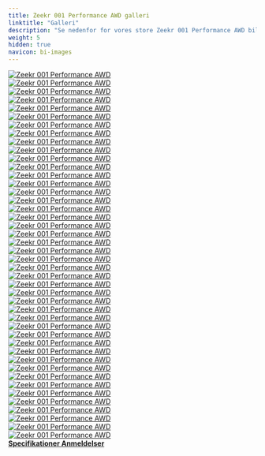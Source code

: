 ```yaml
---
title: Zeekr 001 Performance AWD galleri
linktitle: "Galleri"
description: "Se nedenfor for vores store Zeekr 001 Performance AWD billedgalleri. Klik på billederne for versioner i høj opløsning."
weight: 5
hidden: true
navicon: bi-images
---
```

<!-- markdownlint-disable MD033 -->
<div class="row" id ="my-gallery">
	<div class="pswp-grid-item col-6 col-md-4">
		<a href="https://media.evkx.net/multimedia/models/zeekr/001/001_performance_awd/camera_1.jpg"
data-pswp-src="https://media.evkx.net/multimedia/models/zeekr/001/001_performance_awd/camera_1.jpg"
data-pswp-width="3000"
data-pswp-height="2250" 
target="_blank">
			<img src="https://media.evkx.net/multimedia/models/zeekr/001/001_performance_awd/camera_1_xst.jpg" alt="Zeekr 001 Performance AWD" class="img-fluid " />
		</a>
	</div>
	<div class="pswp-grid-item col-6 col-md-4">
		<a href="https://media.evkx.net/multimedia/models/zeekr/001/001_performance_awd/camera_2.jpg"
data-pswp-src="https://media.evkx.net/multimedia/models/zeekr/001/001_performance_awd/camera_2.jpg"
data-pswp-width="3000"
data-pswp-height="2250" 
target="_blank">
			<img src="https://media.evkx.net/multimedia/models/zeekr/001/001_performance_awd/camera_2_xst.jpg" alt="Zeekr 001 Performance AWD" class="img-fluid " />
		</a>
	</div>
	<div class="pswp-grid-item col-6 col-md-4">
		<a href="https://media.evkx.net/multimedia/models/zeekr/001/001_performance_awd/camera_3.jpg"
data-pswp-src="https://media.evkx.net/multimedia/models/zeekr/001/001_performance_awd/camera_3.jpg"
data-pswp-width="3000"
data-pswp-height="2000" 
target="_blank">
			<img src="https://media.evkx.net/multimedia/models/zeekr/001/001_performance_awd/camera_3_xst.jpg" alt="Zeekr 001 Performance AWD" class="img-fluid " />
		</a>
	</div>
	<div class="pswp-grid-item col-6 col-md-4">
		<a href="https://media.evkx.net/multimedia/models/zeekr/001/001_performance_awd/charging_1.jpg"
data-pswp-src="https://media.evkx.net/multimedia/models/zeekr/001/001_performance_awd/charging_1.jpg"
data-pswp-width="3000"
data-pswp-height="2250" 
target="_blank">
			<img src="https://media.evkx.net/multimedia/models/zeekr/001/001_performance_awd/charging_1_xst.jpg" alt="Zeekr 001 Performance AWD" class="img-fluid " />
		</a>
	</div>
	<div class="pswp-grid-item col-6 col-md-4">
		<a href="https://media.evkx.net/multimedia/models/zeekr/001/001_performance_awd/doorhandles_1.jpg"
data-pswp-src="https://media.evkx.net/multimedia/models/zeekr/001/001_performance_awd/doorhandles_1.jpg"
data-pswp-width="3000"
data-pswp-height="2250" 
target="_blank">
			<img src="https://media.evkx.net/multimedia/models/zeekr/001/001_performance_awd/doorhandles_1_xst.jpg" alt="Zeekr 001 Performance AWD" class="img-fluid " />
		</a>
	</div>
	<div class="pswp-grid-item col-6 col-md-4">
		<a href="https://media.evkx.net/multimedia/models/zeekr/001/001_performance_awd/exterior_1.jpg"
data-pswp-src="https://media.evkx.net/multimedia/models/zeekr/001/001_performance_awd/exterior_1.jpg"
data-pswp-width="3000"
data-pswp-height="2000" 
target="_blank">
			<img src="https://media.evkx.net/multimedia/models/zeekr/001/001_performance_awd/exterior_1_xst.jpg" alt="Zeekr 001 Performance AWD" class="img-fluid " />
		</a>
	</div>
	<div class="pswp-grid-item col-6 col-md-4">
		<a href="https://media.evkx.net/multimedia/models/zeekr/001/001_performance_awd/exterior_2.jpg"
data-pswp-src="https://media.evkx.net/multimedia/models/zeekr/001/001_performance_awd/exterior_2.jpg"
data-pswp-width="3000"
data-pswp-height="2000" 
target="_blank">
			<img src="https://media.evkx.net/multimedia/models/zeekr/001/001_performance_awd/exterior_2_xst.jpg" alt="Zeekr 001 Performance AWD" class="img-fluid " />
		</a>
	</div>
	<div class="pswp-grid-item col-6 col-md-4">
		<a href="https://media.evkx.net/multimedia/models/zeekr/001/001_performance_awd/exterior_3.jpeg"
data-pswp-src="https://media.evkx.net/multimedia/models/zeekr/001/001_performance_awd/exterior_3.jpeg"
data-pswp-width="3000"
data-pswp-height="2059" 
target="_blank">
			<img src="https://media.evkx.net/multimedia/models/zeekr/001/001_performance_awd/exterior_3_xst.jpeg" alt="Zeekr 001 Performance AWD" class="img-fluid " />
		</a>
	</div>
	<div class="pswp-grid-item col-6 col-md-4">
		<a href="https://media.evkx.net/multimedia/models/zeekr/001/001_performance_awd/exterior_4.jpeg"
data-pswp-src="https://media.evkx.net/multimedia/models/zeekr/001/001_performance_awd/exterior_4.jpeg"
data-pswp-width="3000"
data-pswp-height="2059" 
target="_blank">
			<img src="https://media.evkx.net/multimedia/models/zeekr/001/001_performance_awd/exterior_4_xst.jpeg" alt="Zeekr 001 Performance AWD" class="img-fluid " />
		</a>
	</div>
	<div class="pswp-grid-item col-6 col-md-4">
		<a href="https://media.evkx.net/multimedia/models/zeekr/001/001_performance_awd/exterior_5.jpg"
data-pswp-src="https://media.evkx.net/multimedia/models/zeekr/001/001_performance_awd/exterior_5.jpg"
data-pswp-width="3000"
data-pswp-height="2001" 
target="_blank">
			<img src="https://media.evkx.net/multimedia/models/zeekr/001/001_performance_awd/exterior_5_xst.jpg" alt="Zeekr 001 Performance AWD" class="img-fluid " />
		</a>
	</div>
	<div class="pswp-grid-item col-6 col-md-4">
		<a href="https://media.evkx.net/multimedia/models/zeekr/001/001_performance_awd/exterior_6.jpg"
data-pswp-src="https://media.evkx.net/multimedia/models/zeekr/001/001_performance_awd/exterior_6.jpg"
data-pswp-width="3000"
data-pswp-height="2001" 
target="_blank">
			<img src="https://media.evkx.net/multimedia/models/zeekr/001/001_performance_awd/exterior_6_xst.jpg" alt="Zeekr 001 Performance AWD" class="img-fluid " />
		</a>
	</div>
	<div class="pswp-grid-item col-6 col-md-4">
		<a href="https://media.evkx.net/multimedia/models/zeekr/001/001_performance_awd/exterior_7.jpg"
data-pswp-src="https://media.evkx.net/multimedia/models/zeekr/001/001_performance_awd/exterior_7.jpg"
data-pswp-width="3000"
data-pswp-height="2000" 
target="_blank">
			<img src="https://media.evkx.net/multimedia/models/zeekr/001/001_performance_awd/exterior_7_xst.jpg" alt="Zeekr 001 Performance AWD" class="img-fluid " />
		</a>
	</div>
	<div class="pswp-grid-item col-6 col-md-4">
		<a href="https://media.evkx.net/multimedia/models/zeekr/001/001_performance_awd/exterior_8.jpg"
data-pswp-src="https://media.evkx.net/multimedia/models/zeekr/001/001_performance_awd/exterior_8.jpg"
data-pswp-width="3000"
data-pswp-height="2001" 
target="_blank">
			<img src="https://media.evkx.net/multimedia/models/zeekr/001/001_performance_awd/exterior_8_xst.jpg" alt="Zeekr 001 Performance AWD" class="img-fluid " />
		</a>
	</div>
	<div class="pswp-grid-item col-6 col-md-4">
		<a href="https://media.evkx.net/multimedia/models/zeekr/001/001_performance_awd/exterior_9.jpg"
data-pswp-src="https://media.evkx.net/multimedia/models/zeekr/001/001_performance_awd/exterior_9.jpg"
data-pswp-width="3000"
data-pswp-height="2000" 
target="_blank">
			<img src="https://media.evkx.net/multimedia/models/zeekr/001/001_performance_awd/exterior_9_xst.jpg" alt="Zeekr 001 Performance AWD" class="img-fluid " />
		</a>
	</div>
	<div class="pswp-grid-item col-6 col-md-4">
		<a href="https://media.evkx.net/multimedia/models/zeekr/001/001_performance_awd/frunk_1.jpg"
data-pswp-src="https://media.evkx.net/multimedia/models/zeekr/001/001_performance_awd/frunk_1.jpg"
data-pswp-width="3000"
data-pswp-height="2250" 
target="_blank">
			<img src="https://media.evkx.net/multimedia/models/zeekr/001/001_performance_awd/frunk_1_xst.jpg" alt="Zeekr 001 Performance AWD" class="img-fluid " />
		</a>
	</div>
	<div class="pswp-grid-item col-6 col-md-4">
		<a href="https://media.evkx.net/multimedia/models/zeekr/001/001_performance_awd/frunk_2.jpg"
data-pswp-src="https://media.evkx.net/multimedia/models/zeekr/001/001_performance_awd/frunk_2.jpg"
data-pswp-width="3000"
data-pswp-height="2250" 
target="_blank">
			<img src="https://media.evkx.net/multimedia/models/zeekr/001/001_performance_awd/frunk_2_xst.jpg" alt="Zeekr 001 Performance AWD" class="img-fluid " />
		</a>
	</div>
	<div class="pswp-grid-item col-6 col-md-4">
		<a href="https://media.evkx.net/multimedia/models/zeekr/001/001_performance_awd/headlights_1.jpg"
data-pswp-src="https://media.evkx.net/multimedia/models/zeekr/001/001_performance_awd/headlights_1.jpg"
data-pswp-width="3000"
data-pswp-height="2250" 
target="_blank">
			<img src="https://media.evkx.net/multimedia/models/zeekr/001/001_performance_awd/headlights_1_xst.jpg" alt="Zeekr 001 Performance AWD" class="img-fluid " />
		</a>
	</div>
	<div class="pswp-grid-item col-6 col-md-4">
		<a href="https://media.evkx.net/multimedia/models/zeekr/001/001_performance_awd/headlights_2.jpg"
data-pswp-src="https://media.evkx.net/multimedia/models/zeekr/001/001_performance_awd/headlights_2.jpg"
data-pswp-width="3000"
data-pswp-height="1687" 
target="_blank">
			<img src="https://media.evkx.net/multimedia/models/zeekr/001/001_performance_awd/headlights_2_xst.jpg" alt="Zeekr 001 Performance AWD" class="img-fluid " />
		</a>
	</div>
	<div class="pswp-grid-item col-6 col-md-4">
		<a href="https://media.evkx.net/multimedia/models/zeekr/001/001_performance_awd/headlights_3.jpg.jpeg"
data-pswp-src="https://media.evkx.net/multimedia/models/zeekr/001/001_performance_awd/headlights_3.jpg.jpeg"
data-pswp-width="3000"
data-pswp-height="2059" 
target="_blank">
			<img src="https://media.evkx.net/multimedia/models/zeekr/001/001_performance_awd/headlights_3.jpg_xst.jpeg" alt="Zeekr 001 Performance AWD" class="img-fluid " />
		</a>
	</div>
	<div class="pswp-grid-item col-6 col-md-4">
		<a href="https://media.evkx.net/multimedia/models/zeekr/001/001_performance_awd/headlights_4.jpeg"
data-pswp-src="https://media.evkx.net/multimedia/models/zeekr/001/001_performance_awd/headlights_4.jpeg"
data-pswp-width="3000"
data-pswp-height="2059" 
target="_blank">
			<img src="https://media.evkx.net/multimedia/models/zeekr/001/001_performance_awd/headlights_4_xst.jpeg" alt="Zeekr 001 Performance AWD" class="img-fluid " />
		</a>
	</div>
	<div class="pswp-grid-item col-6 col-md-4">
		<a href="https://media.evkx.net/multimedia/models/zeekr/001/001_performance_awd/headlights_5.jpeg"
data-pswp-src="https://media.evkx.net/multimedia/models/zeekr/001/001_performance_awd/headlights_5.jpeg"
data-pswp-width="3000"
data-pswp-height="2059" 
target="_blank">
			<img src="https://media.evkx.net/multimedia/models/zeekr/001/001_performance_awd/headlights_5_xst.jpeg" alt="Zeekr 001 Performance AWD" class="img-fluid " />
		</a>
	</div>
	<div class="pswp-grid-item col-6 col-md-4">
		<a href="https://media.evkx.net/multimedia/models/zeekr/001/001_performance_awd/headlights_6.jpeg"
data-pswp-src="https://media.evkx.net/multimedia/models/zeekr/001/001_performance_awd/headlights_6.jpeg"
data-pswp-width="3000"
data-pswp-height="2059" 
target="_blank">
			<img src="https://media.evkx.net/multimedia/models/zeekr/001/001_performance_awd/headlights_6_xst.jpeg" alt="Zeekr 001 Performance AWD" class="img-fluid " />
		</a>
	</div>
	<div class="pswp-grid-item col-6 col-md-4">
		<a href="https://media.evkx.net/multimedia/models/zeekr/001/001_performance_awd/interior_1.jpg"
data-pswp-src="https://media.evkx.net/multimedia/models/zeekr/001/001_performance_awd/interior_1.jpg"
data-pswp-width="3000"
data-pswp-height="2250" 
target="_blank">
			<img src="https://media.evkx.net/multimedia/models/zeekr/001/001_performance_awd/interior_1_xst.jpg" alt="Zeekr 001 Performance AWD" class="img-fluid " />
		</a>
	</div>
	<div class="pswp-grid-item col-6 col-md-4">
		<a href="https://media.evkx.net/multimedia/models/zeekr/001/001_performance_awd/interior_2.jpg"
data-pswp-src="https://media.evkx.net/multimedia/models/zeekr/001/001_performance_awd/interior_2.jpg"
data-pswp-width="3000"
data-pswp-height="2250" 
target="_blank">
			<img src="https://media.evkx.net/multimedia/models/zeekr/001/001_performance_awd/interior_2_xst.jpg" alt="Zeekr 001 Performance AWD" class="img-fluid " />
		</a>
	</div>
	<div class="pswp-grid-item col-6 col-md-4">
		<a href="https://media.evkx.net/multimedia/models/zeekr/001/001_performance_awd/interior_3.jpg"
data-pswp-src="https://media.evkx.net/multimedia/models/zeekr/001/001_performance_awd/interior_3.jpg"
data-pswp-width="3000"
data-pswp-height="2250" 
target="_blank">
			<img src="https://media.evkx.net/multimedia/models/zeekr/001/001_performance_awd/interior_3_xst.jpg" alt="Zeekr 001 Performance AWD" class="img-fluid " />
		</a>
	</div>
	<div class="pswp-grid-item col-6 col-md-4">
		<a href="https://media.evkx.net/multimedia/models/zeekr/001/001_performance_awd/interior_4.jpg"
data-pswp-src="https://media.evkx.net/multimedia/models/zeekr/001/001_performance_awd/interior_4.jpg"
data-pswp-width="3000"
data-pswp-height="2250" 
target="_blank">
			<img src="https://media.evkx.net/multimedia/models/zeekr/001/001_performance_awd/interior_4_xst.jpg" alt="Zeekr 001 Performance AWD" class="img-fluid " />
		</a>
	</div>
	<div class="pswp-grid-item col-6 col-md-4">
		<a href="https://media.evkx.net/multimedia/models/zeekr/001/001_performance_awd/interior_5.jpg"
data-pswp-src="https://media.evkx.net/multimedia/models/zeekr/001/001_performance_awd/interior_5.jpg"
data-pswp-width="3000"
data-pswp-height="2250" 
target="_blank">
			<img src="https://media.evkx.net/multimedia/models/zeekr/001/001_performance_awd/interior_5_xst.jpg" alt="Zeekr 001 Performance AWD" class="img-fluid " />
		</a>
	</div>
	<div class="pswp-grid-item col-6 col-md-4">
		<a href="https://media.evkx.net/multimedia/models/zeekr/001/001_performance_awd/interior_6.jpg"
data-pswp-src="https://media.evkx.net/multimedia/models/zeekr/001/001_performance_awd/interior_6.jpg"
data-pswp-width="3000"
data-pswp-height="2250" 
target="_blank">
			<img src="https://media.evkx.net/multimedia/models/zeekr/001/001_performance_awd/interior_6_xst.jpg" alt="Zeekr 001 Performance AWD" class="img-fluid " />
		</a>
	</div>
	<div class="pswp-grid-item col-6 col-md-4">
		<a href="https://media.evkx.net/multimedia/models/zeekr/001/001_performance_awd/interior_7.jpg"
data-pswp-src="https://media.evkx.net/multimedia/models/zeekr/001/001_performance_awd/interior_7.jpg"
data-pswp-width="3000"
data-pswp-height="2250" 
target="_blank">
			<img src="https://media.evkx.net/multimedia/models/zeekr/001/001_performance_awd/interior_7_xst.jpg" alt="Zeekr 001 Performance AWD" class="img-fluid " />
		</a>
	</div>
	<div class="pswp-grid-item col-6 col-md-4">
		<a href="https://media.evkx.net/multimedia/models/zeekr/001/001_performance_awd/interior_8.jpg"
data-pswp-src="https://media.evkx.net/multimedia/models/zeekr/001/001_performance_awd/interior_8.jpg"
data-pswp-width="3000"
data-pswp-height="2000" 
target="_blank">
			<img src="https://media.evkx.net/multimedia/models/zeekr/001/001_performance_awd/interior_8_xst.jpg" alt="Zeekr 001 Performance AWD" class="img-fluid " />
		</a>
	</div>
	<div class="pswp-grid-item col-6 col-md-4">
		<a href="https://media.evkx.net/multimedia/models/zeekr/001/001_performance_awd/logo_1.jpg"
data-pswp-src="https://media.evkx.net/multimedia/models/zeekr/001/001_performance_awd/logo_1.jpg"
data-pswp-width="3000"
data-pswp-height="2250" 
target="_blank">
			<img src="https://media.evkx.net/multimedia/models/zeekr/001/001_performance_awd/logo_1_xst.jpg" alt="Zeekr 001 Performance AWD" class="img-fluid " />
		</a>
	</div>
	<div class="pswp-grid-item col-6 col-md-4">
		<a href="https://media.evkx.net/multimedia/models/zeekr/001/001_performance_awd/main_1.jpg"
data-pswp-src="https://media.evkx.net/multimedia/models/zeekr/001/001_performance_awd/main_1.jpg"
data-pswp-width="3000"
data-pswp-height="2000" 
target="_blank">
			<img src="https://media.evkx.net/multimedia/models/zeekr/001/001_performance_awd/main_1_xst.jpg" alt="Zeekr 001 Performance AWD" class="img-fluid " />
		</a>
	</div>
	<div class="pswp-grid-item col-6 col-md-4">
		<a href="https://media.evkx.net/multimedia/models/zeekr/001/001_performance_awd/rearlights_1.jpg"
data-pswp-src="https://media.evkx.net/multimedia/models/zeekr/001/001_performance_awd/rearlights_1.jpg"
data-pswp-width="3000"
data-pswp-height="2001" 
target="_blank">
			<img src="https://media.evkx.net/multimedia/models/zeekr/001/001_performance_awd/rearlights_1_xst.jpg" alt="Zeekr 001 Performance AWD" class="img-fluid " />
		</a>
	</div>
	<div class="pswp-grid-item col-6 col-md-4">
		<a href="https://media.evkx.net/multimedia/models/zeekr/001/001_performance_awd/rearlights_2.jpg"
data-pswp-src="https://media.evkx.net/multimedia/models/zeekr/001/001_performance_awd/rearlights_2.jpg"
data-pswp-width="3000"
data-pswp-height="2250" 
target="_blank">
			<img src="https://media.evkx.net/multimedia/models/zeekr/001/001_performance_awd/rearlights_2_xst.jpg" alt="Zeekr 001 Performance AWD" class="img-fluid " />
		</a>
	</div>
	<div class="pswp-grid-item col-6 col-md-4">
		<a href="https://media.evkx.net/multimedia/models/zeekr/001/001_performance_awd/rearlights_3.jpg"
data-pswp-src="https://media.evkx.net/multimedia/models/zeekr/001/001_performance_awd/rearlights_3.jpg"
data-pswp-width="3000"
data-pswp-height="2250" 
target="_blank">
			<img src="https://media.evkx.net/multimedia/models/zeekr/001/001_performance_awd/rearlights_3_xst.jpg" alt="Zeekr 001 Performance AWD" class="img-fluid " />
		</a>
	</div>
	<div class="pswp-grid-item col-6 col-md-4">
		<a href="https://media.evkx.net/multimedia/models/zeekr/001/001_performance_awd/rearlights_4.jpeg"
data-pswp-src="https://media.evkx.net/multimedia/models/zeekr/001/001_performance_awd/rearlights_4.jpeg"
data-pswp-width="3000"
data-pswp-height="2059" 
target="_blank">
			<img src="https://media.evkx.net/multimedia/models/zeekr/001/001_performance_awd/rearlights_4_xst.jpeg" alt="Zeekr 001 Performance AWD" class="img-fluid " />
		</a>
	</div>
	<div class="pswp-grid-item col-6 col-md-4">
		<a href="https://media.evkx.net/multimedia/models/zeekr/001/001_performance_awd/rearlights_5.jpeg"
data-pswp-src="https://media.evkx.net/multimedia/models/zeekr/001/001_performance_awd/rearlights_5.jpeg"
data-pswp-width="3000"
data-pswp-height="2059" 
target="_blank">
			<img src="https://media.evkx.net/multimedia/models/zeekr/001/001_performance_awd/rearlights_5_xst.jpeg" alt="Zeekr 001 Performance AWD" class="img-fluid " />
		</a>
	</div>
	<div class="pswp-grid-item col-6 col-md-4">
		<a href="https://media.evkx.net/multimedia/models/zeekr/001/001_performance_awd/screens_1.jpg"
data-pswp-src="https://media.evkx.net/multimedia/models/zeekr/001/001_performance_awd/screens_1.jpg"
data-pswp-width="3000"
data-pswp-height="2000" 
target="_blank">
			<img src="https://media.evkx.net/multimedia/models/zeekr/001/001_performance_awd/screens_1_xst.jpg" alt="Zeekr 001 Performance AWD" class="img-fluid " />
		</a>
	</div>
	<div class="pswp-grid-item col-6 col-md-4">
		<a href="https://media.evkx.net/multimedia/models/zeekr/001/001_performance_awd/screens_2.jpg"
data-pswp-src="https://media.evkx.net/multimedia/models/zeekr/001/001_performance_awd/screens_2.jpg"
data-pswp-width="2500"
data-pswp-height="1667" 
target="_blank">
			<img src="https://media.evkx.net/multimedia/models/zeekr/001/001_performance_awd/screens_2_xst.jpg" alt="Zeekr 001 Performance AWD" class="img-fluid " />
		</a>
	</div>
	<div class="pswp-grid-item col-6 col-md-4">
		<a href="https://media.evkx.net/multimedia/models/zeekr/001/001_performance_awd/soundsystem_1.jpg"
data-pswp-src="https://media.evkx.net/multimedia/models/zeekr/001/001_performance_awd/soundsystem_1.jpg"
data-pswp-width="3000"
data-pswp-height="2250" 
target="_blank">
			<img src="https://media.evkx.net/multimedia/models/zeekr/001/001_performance_awd/soundsystem_1_xst.jpg" alt="Zeekr 001 Performance AWD" class="img-fluid " />
		</a>
	</div>
	<div class="pswp-grid-item col-6 col-md-4">
		<a href="https://media.evkx.net/multimedia/models/zeekr/001/001_performance_awd/soundsystem_2.jpg"
data-pswp-src="https://media.evkx.net/multimedia/models/zeekr/001/001_performance_awd/soundsystem_2.jpg"
data-pswp-width="3000"
data-pswp-height="2000" 
target="_blank">
			<img src="https://media.evkx.net/multimedia/models/zeekr/001/001_performance_awd/soundsystem_2_xst.jpg" alt="Zeekr 001 Performance AWD" class="img-fluid " />
		</a>
	</div>
	<div class="pswp-grid-item col-6 col-md-4">
		<a href="https://media.evkx.net/multimedia/models/zeekr/001/001_performance_awd/trunk_1.jpg"
data-pswp-src="https://media.evkx.net/multimedia/models/zeekr/001/001_performance_awd/trunk_1.jpg"
data-pswp-width="3000"
data-pswp-height="2001" 
target="_blank">
			<img src="https://media.evkx.net/multimedia/models/zeekr/001/001_performance_awd/trunk_1_xst.jpg" alt="Zeekr 001 Performance AWD" class="img-fluid " />
		</a>
	</div>
	<div class="pswp-grid-item col-6 col-md-4">
		<a href="https://media.evkx.net/multimedia/models/zeekr/001/001_performance_awd/wheels_1.jpg"
data-pswp-src="https://media.evkx.net/multimedia/models/zeekr/001/001_performance_awd/wheels_1.jpg"
data-pswp-width="3000"
data-pswp-height="2250" 
target="_blank">
			<img src="https://media.evkx.net/multimedia/models/zeekr/001/001_performance_awd/wheels_1_xst.jpg" alt="Zeekr 001 Performance AWD" class="img-fluid " />
		</a>
	</div>
	<div class="pswp-grid-item col-6 col-md-4">
		<a href="https://media.evkx.net/multimedia/models/zeekr/001/001_performance_awd/wheels_2.jpeg"
data-pswp-src="https://media.evkx.net/multimedia/models/zeekr/001/001_performance_awd/wheels_2.jpeg"
data-pswp-width="3000"
data-pswp-height="2059" 
target="_blank">
			<img src="https://media.evkx.net/multimedia/models/zeekr/001/001_performance_awd/wheels_2_xst.jpeg" alt="Zeekr 001 Performance AWD" class="img-fluid " />
		</a>
	</div>
</div>
<script type="module">
  import PhotoSwipeLightbox from '/js/photoswipe-lightbox.esm.js';
    const lightbox = new PhotoSwipeLightbox({
       gallery: '#my-gallery',
        children: 'a',
        pswpModule: () => import('/js/photoswipe.esm.js')
    });
lightbox.init();
</script>
<div class="mt-3 mb-3">
<a href="../specifications/" class="text-decoration-none text-black">
<strong><i class="bi-arrow-left"></i> Specifikationer </strong>
</a>
<a href="../reviews/" class="text-decoration-none text-black float-end">
<strong>Anmeldelser <i class="bi-arrow-right"></i></strong>
</a>
</div>
